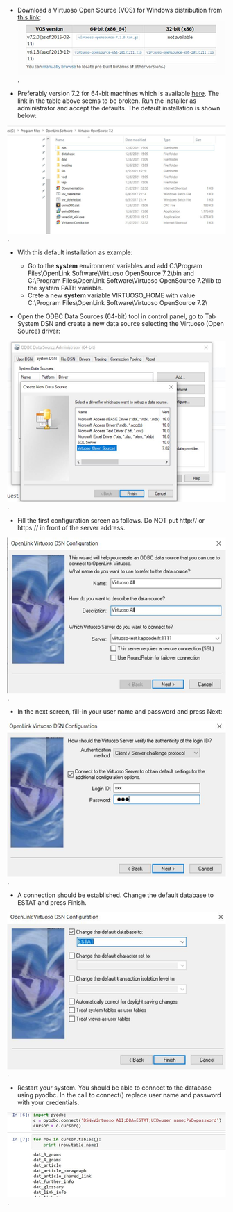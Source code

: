 
* Download a Virtuoso Open Source (VOS) for Windows distribution from [this link](http://vos.openlinksw.com/owiki/wiki/VOS/VOSBuild#Building%20for%20Windows):
![Virtuoso setup](Virtuoso_setup.JPG). 

* Preferably version 7.2 for 64-bit machines which is available [here](https://sourceforge.net/projects/virtuoso/files/latest/download). The link in the table above seems to be broken. Run the installer as administrator and accept the defaults. The default installation is shown below:

![Virtuoso setup2](Virtuoso_setup2.JPG). 

* With this default installation as example:
    *  Go to the **system** environment variables and add C:\Program Files\OpenLink Software\Virtuoso OpenSource 7.2\bin and C:\Program Files\OpenLink Software\Virtuoso OpenSource 7.2\lib to the system PATH variable.
    *  Crete a new **system** variable VIRTUOSO_HOME with value C:\Program Files\OpenLink Software\Virtuoso OpenSource 7.2\

* Open the ODBC Data Sources (64-bit) tool in control panel, go to Tab System DSN and create a new data source selecting the Virtuoso (Open Source) driver:

![Virtuoso setup3](Virtuoso_setup3.JPG). 
 
* Fill the first configuration screen as follows. Do NOT put http:// or https:// in front of the server address.

![Virtuoso setup4](Virtuoso_setup4.JPG). 

* In the next screen, fill-in your user name and password and press Next:

![Virtuoso setup5](Virtuoso_setup5.JPG). 

* A connection should be established. Change the default database to ESTAT and press Finish.

![Virtuoso setup6](Virtuoso_setup6.JPG). 

* Restart your system. You should be able to connect to the database using pyodbc. In the call to connect() replace user name and password with your credentials.

![Virtuoso setup8](Virtuoso_setup8.JPG). 



